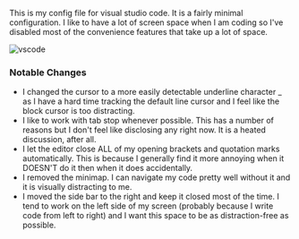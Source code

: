 This is my config file for visual studio code. It is a fairly minimal configuration. I like to have a lot of screen space when I am coding so I've disabled most of the convenience features that take up a lot of space.

![vscode](https://user-images.githubusercontent.com/36974558/169554461-363277fe-ebb0-430e-bac0-dcc4bdfe36be.png)

### Notable Changes
- I changed the cursor to a more easily detectable underline character _ as I have a hard time tracking the default line cursor and I feel like the block cursor is too distracting.
- I like to work with tab stop whenever possible. This has a number of reasons but I don't feel like disclosing any right now. It is a heated discussion, after all.
- I let the editor close ALL of my opening brackets and quotation marks automatically. This is because I generally find it more annoying when it DOESN'T do it then when it does accidentally.
- I removed the minimap. I can navigate my code pretty well without it and it is visually distracting to me.
- I moved the side bar to the right and keep it closed most of the time. I tend to work on the left side of my screen (probably because I write code from left to right) and I want this space to be as distraction-free as possible. 

